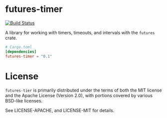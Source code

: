 # futures-timer

[![Build Status](https://travis-ci.org/alexcrichton/futures-timer.svg?branch=master)](https://travis-ci.org/alexcrichton/futures-timer)

A library for working with timers, timeouts, and intervals with the `futures`
crate.

```toml
# Cargo.toml
[dependencies]
futures-timer = "0.1"
```

# License

`futures-tier` is primarily distributed under the terms of both the MIT license
and the Apache License (Version 2.0), with portions covered by various BSD-like
licenses.

See LICENSE-APACHE, and LICENSE-MIT for details.
